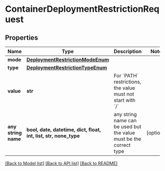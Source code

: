 # ContainerDeploymentRestrictionRequest


## Properties
Name | Type | Description | Notes
------------ | ------------- | ------------- | -------------
**mode** | [**DeploymentRestrictionModeEnum**](DeploymentRestrictionModeEnum.md) |  | 
**type** | [**DeploymentRestrictionTypeEnum**](DeploymentRestrictionTypeEnum.md) |  | 
**value** | **str** | For &#x60;PATH&#x60; restrictions, the value must not start with &#x60;/&#x60; | 
**any string name** | **bool, date, datetime, dict, float, int, list, str, none_type** | any string name can be used but the value must be the correct type | [optional]

[[Back to Model list]](../README.md#documentation-for-models) [[Back to API list]](../README.md#documentation-for-api-endpoints) [[Back to README]](../README.md)


